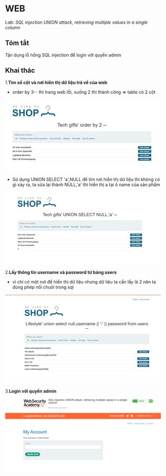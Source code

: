 # WEB
*Lab: SQL injection UNION attack, retrieving multiple values in a single column*
## Tóm tắt
Tận dụng lỗ hổng SQL injection để login với quyền admin
## Khai thác 
1.**Tìm số cột và nơi hiển thị dữ liệu trả về của web**
- order by 3-- thì trang web lỗi, xuống 2 thì thành công => table có 2 cột 

![alt text](images/image-2.png)

- Sử dụng UNION SELECT 'a',NULL để tìm nơi hiển thị dữ liệu thì không có gì xảy ra, ta sửa lại thành NULL,'a' thì hiển thị a tại ô name của sản phẩm

![alt text](images/image-3.png)

2.**Lấy thông tin username và password từ bảng users**
- vì chỉ có một nơi để hiển thị dữ liệu nhưng dữ liệu ta cần lấy là 2 nên ta dùng phép nối chuõi trong sql 

![alt text](images/image.png)

3.**Login với quyền admin**

![alt text](images/image-1.png)